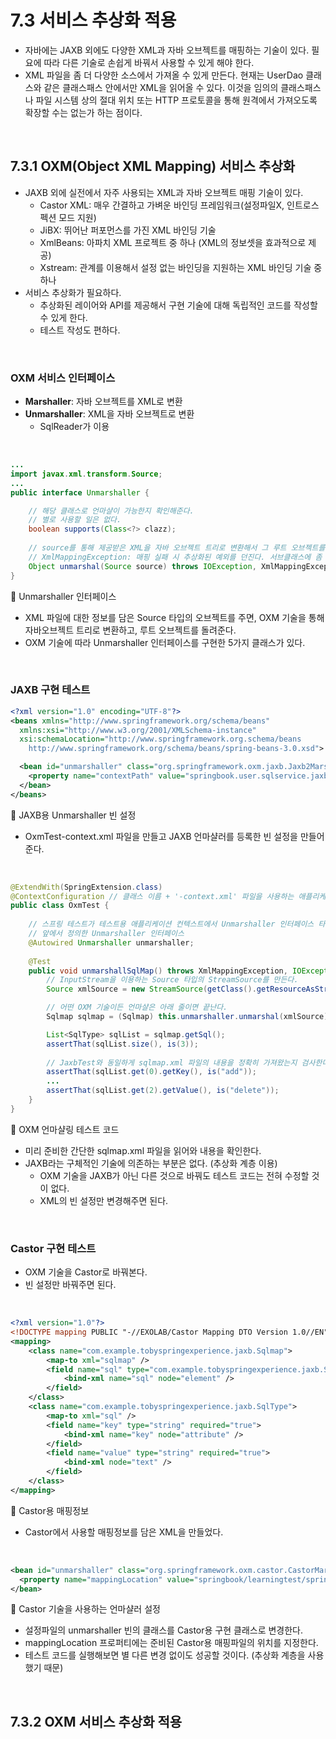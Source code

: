 # 7.3 서비스 추상화 적용
- 자바에는 JAXB 외에도 다양한 XML과 자바 오브젝트를 매핑하는 기술이 있다. 필요에 따라 다른 기술로 손쉽게 바꿔서 사용할 수 있게 해야 한다.
- XML 파일을 좀 더 다양한 소스에서 가져올 수 있게 만든다. 현재는 UserDao 클래스와 같은 클래스패스 안에서만 XML을 읽어올 수 있다. 이것을 임의의 클래스패스나 파일 시스템 상의 절대 위치 또는 HTTP 프로토콜을 통해 원격에서 가져오도록 확장할 수는 없는가 하는 점이다.

<br/>

## 7.3.1 OXM(Object XML Mapping) 서비스 추상화
- JAXB 외에 실전에서 자주 사용되는 XML과 자바 오브젝트 매핑 기술이 있다.
  - Castor XML: 매우 간결하고 가벼운 바인딩 프레임워크(설정파일X, 인트로스펙션 모드 지원)
  - JiBX: 뛰어난 퍼포먼스를 가진 XML 바인딩 기술
  - XmlBeans: 아파치 XML 프로젝트 중 하나 (XML의 정보셋을 효과적으로 제공)
  - Xstream: 관계를 이용해서 설정 없는 바인딩을 지원하는 XML 바인딩 기술 중 하나
- 서비스 추상화가 필요하다.
  - 추상화된 레이어와 API를 제공해서 구현 기술에 대해 독립적인 코드를 작성할 수 있게 한다.
  - 테스트 작성도 편하다.

<br/>

### OXM 서비스 인터페이스
- **Marshaller**: 자바 오브젝트를 XML로 변환
- **Unmarshaller**: XML을 자바 오브젝트로 변환
  - SqlReader가 이용

<br/>

```java
...
import javax.xml.transform.Source;
...
public interface Unmarshaller {

	// 해당 클래스로 언마샬이 가능한지 확인해준다.
	// 별로 사용할 일은 없다.
	boolean supports(Class<?> clazz);
	
	// source를 통해 제공받은 XML을 자바 오브젝트 트리로 변환해서 그 루트 오브젝트를 돌려준다.
	// XmlMappingException: 매핑 실패 시 추상화된 예외를 던진다. 서브클래스에 좀 더 세분화되어 있다.
	Object unmarshal(Source source) throws IOException, XmlMappingException;
}
```
🔼 Unmarshaller 인터페이스
- XML 파일에 대한 정보를 담은 Source 타입의 오브젝트를 주면, OXM 기술을 통해 자바오브젝트 트리로 변환하고, 루트 오브젝트를 돌려준다.
- OXM 기술에 따라 Unmarshaller 인터페이스를 구현한 5가지 클래스가 있다.

<br/>

### JAXB 구현 테스트
```xml
<?xml version="1.0" encoding="UTF-8"?>
<beans xmlns="http://www.springframework.org/schema/beans"
  xmlns:xsi="http://www.w3.org/2001/XMLSchema-instance"
  xsi:schemaLocation="http://www.springframework.org.schema/beans
    http://www.springframework.org/schema/beans/spring-beans-3.0.xsd">

  <bean id="unmarshaller" class="org.springframework.oxm.jaxb.Jaxb2Marshaller">
    <property name="contextPath" value="springbook.user.sqlservice.jaxb" />
  </bean>
</beans>
```
🔼 JAXB용 Unmarshaller 빈 설정
- OxmTest-context.xml 파일을 만들고 JAXB 언마샬러를 등록한 빈 설정을 만들어준다.

<br/>

```java
@ExtendWith(SpringExtension.class)
@ContextConfiguration // 클래스 이름 + '-context.xml' 파일을 사용하는 애플리케이션 컨텍스트로 만들어 테스트가 사용할 수 있게 한다.
public class OxmTest {
	
	// 스프링 테스트가 테스트용 애플리케이션 컨텍스트에서 Unmarshaller 인터페이스 타입의 빈을 찾아 테스트가 시작되기 전 해당 변수에 넣어준다.
	// 앞에서 정의한 Unmarshaller 인터페이스
	@Autowired Unmarshaller unmarshaller;
	
	@Test
	public void unmarshallSqlMap() throws XmlMappingException, IOException {
		// InputStream을 이용하는 Source 타입의 StreamSource를 만든다.
		Source xmlSource = new StreamSource(getClass().getResourceAsStream("sqlmap.xml"));

		// 어떤 OXM 기술이든 언마샬은 아래 줄이면 끝난다.
		Sqlmap sqlmap = (Sqlmap) this.unmarshaller.unmarshal(xmlSource);

		List<SqlType> sqlList = sqlmap.getSql();
		assertThat(sqlList.size(), is(3));
		
		// JaxbTest와 동일하게 sqlmap.xml 파일의 내용을 정확히 가져왔는지 검사한다.
		assertThat(sqlList.get(0).getKey(), is("add"));
		...
		assertThat(sqlList.get(2).getValue(), is("delete"));
	}
}
```
🔼 OXM 언마샬링 테스트 코드
- 미리 준비한 간단한 sqlmap.xml 파일을 읽어와 내용을 확인한다.
- JAXB라는 구체적인 기술에 의존하는 부분은 없다. (추상화 계층 이용)
  - OXM 기술을 JAXB가 아닌 다른 것으로 바꿔도 테스트 코드는 전혀 수정할 것이 없다.
  - XML의 빈 설정만 변경해주면 된다.
 
<br/>

### Castor 구현 테스트
- OXM 기술을 Castor로 바꿔본다.
- 빈 설정만 바꿔주면 된다.

<br/>

```xml
<?xml version="1.0"?>
<!DOCTYPE mapping PUBLIC "-//EXOLAB/Castor Mapping DTO Version 1.0//EN" "http://castor.org/mapping.dtd">
<mapping>
    <class name="com.example.tobyspringexperience.jaxb.Sqlmap">
        <map-to xml="sqlmap" />
        <field name="sql" type="com.example.tobyspringexperience.jaxb.SqlType" required="true" collection="arraylist">
            <bind-xml name="sql" node="element" />
        </field>
    </class>
    <class name="com.example.tobyspringexperience.jaxb.SqlType">
        <map-to xml="sql" />
        <field name="key" type="string" required="true">
            <bind-xml name="key" node="attribute" />
        </field>
        <field name="value" type="string" required="true">
            <bind-xml node="text" />
        </field>
    </class>
</mapping>
```
🔼 Castor용 매핑정보
- Castor에서 사용할 매핑정보를 담은 XML을 만들었다.

<br/>

```xml
<bean id="unmarshaller" class="org.springframework.oxm.castor.CastorMarshaller"> <!-- Unmarshaller 인터페이스를 Castor API를 이용해서 구현한 클래스 -->
  <property name="mappingLocation" value="springbook/learningtest/spring/oxm/mapping.xml" />
</bean>
```
🔼 Castor 기술을 사용하는 언마샬러 설정
- 설정파일의 unmarshaller 빈의 클래스를 Castor용 구현 클래스로 변경한다.
- mappingLocation 프로퍼티에는 준비된 Castor용 매핑파일의 위치를 지정한다.
- 테스트 코드를 실행해보면 별 다른 변경 없이도 성공할 것이다. (추상화 계층을 사용했기 때문)

<br/>

## 7.3.2 OXM 서비스 추상화 적용
